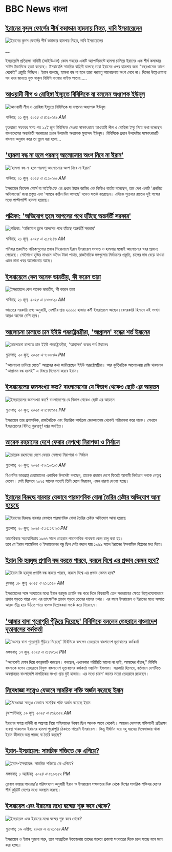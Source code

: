 # BBC News বাংলা## [ইরানের কুদস ফোর্সের শীর্ষ কমান্ডার হামলায় নিহত, দাবি ইসরায়েলের](https://www.bbc.co.uk/bengali/live/cjrl4pppd1xt?at_campaign=githubrss)![ইরানের কুদস ফোর্সের শীর্ষ কমান্ডার হামলায় নিহত, দাবি ইসরায়েলের](https://ichef.bbci.co.uk/ace/standard/240/cpsprodpb/fd58/live/d01cb500-4e5e-11f0-a466-d54f65b60deb.jpg)__ইসরায়েলি প্রতিরক্ষা বাহিনী (আইডিএফ) কোম শহরের একটি অ্যাপার্টমেন্টে হামলা চালিয়ে ইরানের এক শীর্ষ কমান্ডার সাঈদ ইজাদিকে হত্যা করেছে। ইসরায়েলি সামরিক বাহিনী বলেছে তারা ইরানের ওপর হামলার জন্য "বছরখানেক আগে থেকেই" প্রস্তুতি নিচ্ছিল।  ইরান বলেছে, হামলা বন্ধ না হলে তারা পরমাণু আলোচনায় অংশ নেবে না। দিনের উল্লেখযোগ্য সব খবর জানতে যুক্ত থাকুন বিবিসি বাংলার লাইভ পাতায়.....## [আওয়ামী লীগ ও রোহিঙ্গা ইস্যুতে বিবিসিকে যা বললেন অধ্যাপক ইউনূস](https://www.bbc.com/bengali/articles/cy0wlx0jd7jo?at_campaign=githubrss)![আওয়ামী লীগ ও রোহিঙ্গা ইস্যুতে বিবিসিকে যা বললেন অধ্যাপক ইউনূস](https://ichef.bbci.co.uk/ace/ws/240/cpsprodpb/a8f1/live/d6ae1520-4dce-11f0-a466-d54f65b60deb.jpg)_শনিবার, ২১ জুন, ২০২৫ এ ৪:২৮:৫৯ AM_যুক্তরাজ্য সফরের সময় গত ১২ই জুন বিবিসিকে দেওয়া সাক্ষাৎকারে আওয়ামী লীগ ও রোহিঙ্গা ইস্যু নিয়ে কথা বলেছেন বাংলাদেশের অন্তর্বরতী সরকারের প্রধান উপদেষ্টা অধ্যাপক মুহাম্মদ ইউনূস। বিবিসিকে প্রধান উপদেষ্টার সাক্ষাৎকারটি বাংলায় অনুবাদ করে তা তুলে ধরা হলো...## ['হামলা বন্ধ না হলে পরমাণু আলোচনায় অংশ নিবে না ইরান'](https://www.bbc.com/bengali/articles/ce83d4vjpp3o?at_campaign=githubrss)!['হামলা বন্ধ না হলে পরমাণু আলোচনায় অংশ নিবে না ইরান'](https://ichef.bbci.co.uk/ace/ws/240/cpsprodpb/455d/live/ac6a60f0-4e48-11f0-a466-d54f65b60deb.jpg)_শনিবার, ২১ জুন, ২০২৫ এ ৩:১৮:০৬ AM_ইসরায়েল ডিফেন্স ফোর্স বা আইডিএফ এর প্রধান ইয়াল জামির এক ভিডিও বার্তায় বলেছেন, তার দেশ একটি 'প্রলম্বিত অভিযানের' জন্য প্রস্তুত এবং 'সামনে কঠিন দিন আসছে' বলেও সতর্ক করেছেন। এদিকে শুক্রবার রাতেও দুই পক্ষের মধ্যে পাল্টাপাল্টি হামলা হয়েছে।## [পত্রিকা: 'অভিযোগ তুলে আপসের পথে হাঁটছে অন্তর্বর্তী সরকার'](https://www.bbc.com/bengali/articles/cy0wl3gwrkwo?at_campaign=githubrss)![পত্রিকা: 'অভিযোগ তুলে আপসের পথে হাঁটছে অন্তর্বর্তী সরকার'](https://ichef.bbci.co.uk/ace/ws/240/cpsprodpb/4c66/live/71667200-4e43-11f0-8291-d50b333af764.jpg)_শনিবার, ২১ জুন, ২০২৫ এ ২:১৭:৪৬ AM_শনিবার প্রকাশিত পত্রিকাগুলোর প্রধান শিরোনামে ইরান ইসরায়েল সংঘাত ও হামলার মধ্যেই আলোচনার খবর প্রাধান্য পেয়েছে। সেইসাথে হুন্ডির মাধ্যমে অবৈধ টাকা পাচার, রাজনৈতিক দলগুলোর নির্বাচনের প্রস্তুতি, চালের দাম বেড়ে যাওয়া এমন নানা খবর আলোচনায় আছে।## [ইসরায়েলে কেন অনেক ভারতীয়, কী করেন তারা](https://www.bbc.com/bengali/articles/czjk749p1eko?at_campaign=githubrss)![ইসরায়েলে কেন অনেক ভারতীয়, কী করেন তারা](https://ichef.bbci.co.uk/ace/ws/240/cpsprodpb/9a06/live/08b843d0-4dd2-11f0-a466-d54f65b60deb.jpg)_শনিবার, ২১ জুন, ২০২৫ এ ১:৩৩:২১ AM_ভারতের সরকারি তথ্য অনুযায়ী, দেশটির প্রায় ২০০০০ হাজার কর্মী ইসরায়েলে আছেন।বেসরকারি হিসাবে এই সংখ্যা আরও অনেক বেশি হবে।## [আলোচনা চালাতে চান ইইউ পররাষ্ট্রমন্ত্রীরা, 'আগ্রাসন' বন্ধের শর্ত ইরানের](https://www.bbc.com/bengali/articles/c5ypgq5pp4qo?at_campaign=githubrss)![আলোচনা চালাতে চান ইইউ পররাষ্ট্রমন্ত্রীরা, 'আগ্রাসন' বন্ধের শর্ত ইরানের](https://ichef.bbci.co.uk/ace/ws/240/cpsprodpb/fbf9/live/7abc21a0-4e08-11f0-86d5-3b52b53af158.jpg)_শুক্রবার, ২০ জুন, ২০২৫ এ ৭:০০:৪৯ PM_"আলোচনা চালিয়ে যেতে" আগ্রহের কথা জানিয়েছেন ইইউ পররাষ্ট্রমন্ত্রীরা। আর কূটনৈতিক আলোচনায় রাজি থাকলেও "আগ্রাসন বন্ধ হলেই" এ বিষয়ে বিবেচনা করবে ইরান।## [ইসরায়েলের জনসংখ্যা কত? বাংলাদেশের যে বিভাগ থেকেও ছোট এর আয়তন](https://www.bbc.com/bengali/articles/cp90znrnx09o?at_campaign=githubrss)![ইসরায়েলের জনসংখ্যা কত? বাংলাদেশের যে বিভাগ থেকেও ছোট এর আয়তন](https://ichef.bbci.co.uk/ace/ws/240/cpsprodpb/4e8a/live/fa693310-4df5-11f0-bb1d-1741330db98d.jpg)_শুক্রবার, ২০ জুন, ২০২৫ এ ৪:৪৫:৫২ PM_ইসরায়েল তার প্রশাসনিক, রাজনৈতিক এবং বিচারিক কার্যক্রম জেরুজালেম থেকেই পরিচালনা করে থাকে। সেখানে ইসরায়েলের বিভিন্ন গুরুত্বপূর্ণ দপ্তর অবস্থিত।## [তারেক রহমানের দেশে ফেরার নেপথ্যে নিরাপত্তা ও নির্বাচন](https://www.bbc.com/bengali/articles/cn41zkxm4klo?at_campaign=githubrss)![তারেক রহমানের দেশে ফেরার নেপথ্যে নিরাপত্তা ও নির্বাচন](https://ichef.bbci.co.uk/ace/ws/240/cpsprodpb/de1d/live/49c72560-4db6-11f0-84e5-a32bf281c393.jpg)_শুক্রবার, ২০ জুন, ২০২৫ এ ৮:১০:১৩ AM_বিএনপির ভারপ্রাপ্ত চেয়াম্যানের একাধিক উপদেষ্টা বলছেন, তারেক রহমান দেশে ফিরেই আগামী নির্বাচনে দলকে নেতৃত্ব দেবেন। সেই হিসেবে ২০২৫ সালের মধ্যেই তিনি দেশে ফিরবেন, এমন ধারণা দেওয়া হচ্ছে।## [ইরানের বিরুদ্ধে বারবার যেভাবে পারমাণবিক বোমা তৈরির চেষ্টার অভিযোগ আনা হয়েছে](https://www.bbc.com/bengali/articles/clyl6qx16yko?at_campaign=githubrss)![ইরানের বিরুদ্ধে বারবার যেভাবে পারমাণবিক বোমা তৈরির চেষ্টার অভিযোগ আনা হয়েছে](https://ichef.bbci.co.uk/ace/ws/240/cpsprodpb/41bd/live/dfb9f150-4d21-11f0-a466-d54f65b60deb.jpg)_শুক্রবার, ২০ জুন, ২০২৫ এ ১২:১৭:২৩ PM_আমেরিকার সহযোগিতায় ১৯৬৭ সালে তেহরান পারমাণবিক গবেষণা কেন্দ্র চালু করা হয়।  
তবে যে ইরান আমেরিকা ও ইসরায়েলের বন্ধু ছিল সেটা বদলে যায় ১৯৬৯ সালে ইরানের ইসলামিক বিপ্লবের মধ্য দিয়ে।## [ইরান কি হরমুজ প্রণালি বন্ধ করতে পারবে, করলে বিশ্বে এর প্রভাব কেমন হবে?](https://www.bbc.com/bengali/articles/cx2v8nxqjrwo?at_campaign=githubrss)![ইরান কি হরমুজ প্রণালি বন্ধ করতে পারবে, করলে বিশ্বে এর প্রভাব কেমন হবে?](https://ichef.bbci.co.uk/ace/ws/240/cpsprodpb/205f/live/19bc7f20-4b61-11f0-86d5-3b52b53af158.jpg)_বুধবার, ১৮ জুন, ২০২৫ এ ২:০১:২৮ AM_ইসরায়েলের সঙ্গে সংঘাতের মধ্যে ইরান হরমুজ প্রণালি বন্ধ করে দিলে বিশ্বব্যাপী তেল সরবরাহের ক্ষেত্রে উল্লেখযোগ্যভাবে প্রভাব পড়তে পারে এবং এর তাৎক্ষণিক প্রভাব পড়বে তেলের দামের ওপর। এর ফলে ইসরায়েল ও ইরানের মধ্যে সংঘাত আরও তীব্র হয়ে উঠতে পারে বলেও বিশ্লেষকরা সতর্ক করে দিয়েছেন।## ['আমার বাসা পুরোপুরি গুঁড়িয়ে দিয়েছে' বিবিসিকে বললেন তেহরানে বাংলাদেশ দূতাবাসের কর্মকর্তা](https://www.bbc.com/bengali/articles/c80pejv05r5o?at_campaign=githubrss)!['আমার বাসা পুরোপুরি গুঁড়িয়ে দিয়েছে' বিবিসিকে বললেন তেহরানে বাংলাদেশ দূতাবাসের কর্মকর্তা](https://ichef.bbci.co.uk/ace/ws/240/cpsprodpb/9532/live/a4089a90-4b8b-11f0-a466-d54f65b60deb.jpg)_মঙ্গলবার, ১৭ জুন, ২০২৫ এ ৩:৫০:১২ PM_"অনেকেই ফোন দিয়ে কান্নাকাটি করছেন। বলছেন, এখানকার পরিস্থিতি ভালো না ভাই, আমাদের বাঁচান," বিবিসি বাংলাকে বলেন তেহরানে নিযুক্ত বাংলাদেশ দূতাবাসের কর্মকর্তা ওয়ালিদ ইসলাম। সরকারি হিসেবে, বর্তমানে দেশটিতে অবস্থানরত বাংলাদেশি নাগরিকের সংখ্যা প্রায় দুই হাজার। এর মধ্যে চারশ' জনের মতো তেহরানে রয়েছেন।## [নিষেধাজ্ঞা সত্ত্বেও যেভাবে সামরিক শক্তি অর্জন করেছে ইরান](https://www.bbc.com/bengali/articles/c5y0pe7dp2vo?at_campaign=githubrss)![নিষেধাজ্ঞা সত্ত্বেও যেভাবে সামরিক শক্তি অর্জন করেছে ইরান](https://ichef.bbci.co.uk/ace/ws/240/cpsprodpb/d952/live/79ad07a0-821d-11ef-822c-a50726bfda2e.jpg)_বৃহস্পতিবার, ১৯ জুন, ২০২৫ এ ৫:৪১:৫২ AM_ইরানের সশস্ত্র বাহিনী বা অস্ত্রশস্ত্র নিয়ে পশ্চিমাদের উদ্বেগ ছিল অনেক আগে থেকেই। আয়রন ডোমসহ শক্তিশালী প্রতিরক্ষা ব্যবস্থা থাকলেও ইরানের হামলা পুরোপুরি ঠেকাতে পারেনি ইসরায়েল। কিন্তু দীর্ঘদিন ধরে বহু ধরনের নিষেধাজ্ঞায় থাকা ইরান কীভাবে অস্ত্র পাচ্ছে বা তৈরি করছে?## [ইরান-ইসরায়েল: সামরিক শক্তিতে কে এগিয়ে?](https://www.bbc.com/bengali/articles/cx7dv4yn5ypo?at_campaign=githubrss)![ইরান-ইসরায়েল: সামরিক শক্তিতে কে এগিয়ে?](https://ichef.bbci.co.uk/ace/ws/240/cpsprodpb/926c/live/773e1680-fa41-11ee-97f7-e98b193ef1b8.jpg)_মঙ্গলবার, ১ অক্টোবর, ২০২৪ এ ৮:১০:৫২ PM_গ্লোবাল ফায়ার পাওয়ার’র পরিসংখ্যান অনুযায়ী ইরান ও  ইসরায়েল সক্ষমতার দিক থেকে বিশ্বের সামরিক শক্তিধর দেশের শীর্ষ কুড়িটি দেশের মধ্যে অবস্থান করছে।## [ইসরায়েল এবং ইরানের মধ্যে দ্বন্দ্বের শুরু কবে থেকে? ](https://www.bbc.com/bengali/articles/cp0gy96p121o?at_campaign=githubrss)![ইসরায়েল এবং ইরানের মধ্যে দ্বন্দ্বের শুরু কবে থেকে? ](https://ichef.bbci.co.uk/ace/ws/240/cpsprodpb/7f7d/live/271585f0-fd5a-11ee-a9f7-4d961743aa47.jpg)_শুক্রবার, ১৯ এপ্রিল, ২০২৪ এ ৬:২১:২৪ AM_ইসরায়েল ও ইরান পুরনো শত্রু, তবে সাম্প্রতিক উত্তেজনায় তাদের শত্রুতা প্রকাশ্য সংঘাতের দিকে চলে যাচ্ছে বলে মনে করা হচ্ছে।